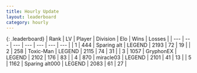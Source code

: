 ```yaml
---
title: Hourly Update
layout: leaderboard
category: hourly
---
```


{: .leaderboard}
| Rank | LV | Player | Division | Elo | Wins | Losses |
| --- | --- | --- | --- | --- | --- | --- |
| <span data-change="0">1</span> | 444 | <span title="ID: 382502">Sparing alt</span> | LEGEND | <span data-change="0">2193</span> | <span data-change="0">72</span> | <span data-change="0">19</span> |
| <span data-change="0">2</span> | 258 | <span title="ID: 521263">Toxic-Man</span> | LEGEND | <span data-change="0">2115</span> | <span data-change="0">74</span> | <span data-change="0">31</span> |
| <span data-change="0">3</span> | 1057 | <span title="ID: 315148">GryphonEX</span> | LEGEND | <span data-change="0">2102</span> | <span data-change="0">176</span> | <span data-change="0">83</span> |
| <span data-change="0">4</span> | 870 | <span title="ID: 416373">miracle03</span> | LEGEND | <span data-change="0">2101</span> | <span data-change="0">41</span> | <span data-change="0">13</span> |
| <span data-change="0">5</span> | 1162 | <span title="ID: 203132">Sparing alt000</span> | LEGEND | <span data-change="0">2083</span> | <span data-change="0">61</span> | <span data-change="0">27</span> |
